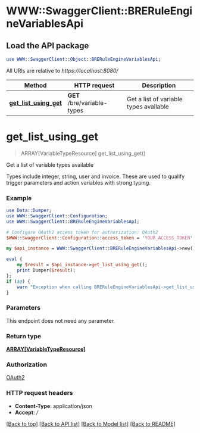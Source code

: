 # WWW::SwaggerClient::BRERuleEngineVariablesApi

## Load the API package
```perl
use WWW::SwaggerClient::Object::BRERuleEngineVariablesApi;
```

All URIs are relative to *https://localhost:8080/*

Method | HTTP request | Description
------------- | ------------- | -------------
[**get_list_using_get**](BRERuleEngineVariablesApi.md#get_list_using_get) | **GET** /bre/variable-types | Get a list of variable types available


# **get_list_using_get**
> ARRAY[VariableTypeResource] get_list_using_get()

Get a list of variable types available

Types include integer, string, user and invoice. These are used to qualify trigger parameters and action variables with strong typing.

### Example 
```perl
use Data::Dumper;
use WWW::SwaggerClient::Configuration;
use WWW::SwaggerClient::BRERuleEngineVariablesApi;

# Configure OAuth2 access token for authorization: OAuth2
$WWW::SwaggerClient::Configuration::access_token = 'YOUR_ACCESS_TOKEN';

my $api_instance = WWW::SwaggerClient::BRERuleEngineVariablesApi->new();

eval { 
    my $result = $api_instance->get_list_using_get();
    print Dumper($result);
};
if ($@) {
    warn "Exception when calling BRERuleEngineVariablesApi->get_list_using_get: $@\n";
}
```

### Parameters
This endpoint does not need any parameter.

### Return type

[**ARRAY[VariableTypeResource]**](VariableTypeResource.md)

### Authorization

[OAuth2](../README.md#OAuth2)

### HTTP request headers

 - **Content-Type**: application/json
 - **Accept**: */*

[[Back to top]](#) [[Back to API list]](../README.md#documentation-for-api-endpoints) [[Back to Model list]](../README.md#documentation-for-models) [[Back to README]](../README.md)

